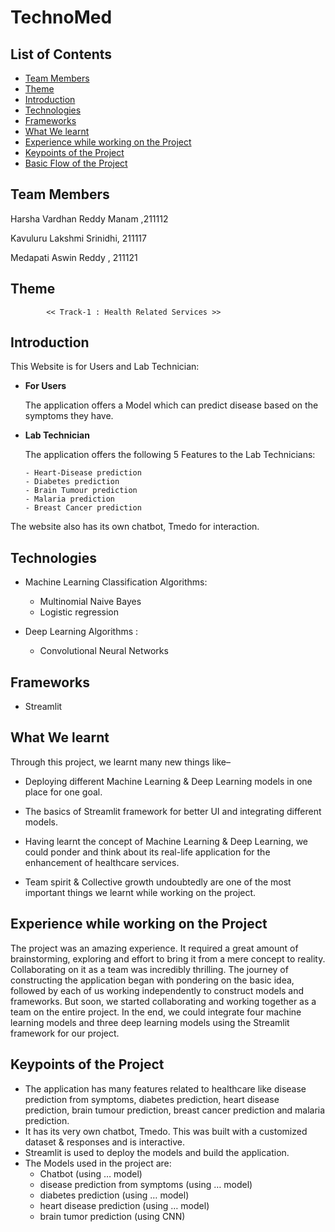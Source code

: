 # TechnoMed <!-- omit in toc -->


## List of Contents
- [Team Members](#team-members)
- [Theme](#theme)
- [Introduction](#introduction)
- [Technologies](#technologies)
- [Frameworks](#frameworks)
- [What We learnt](#what-we-learnt)
- [Experience while working on the Project](#experience-while-working-on-the-project)
- [Keypoints of the Project](#keypoints-of-the-project)
- [Basic Flow of the Project](#basic-flow-of-the-project)

## Team Members

 Harsha Vardhan Reddy Manam ,211112
 
 Kavuluru Lakshmi Srinidhi, 211117
 
 Medapati Aswin Reddy , 211121
 
 ## Theme
            << Track-1 : Health Related Services >>

## Introduction

This Website is for Users and Lab Technician:

- **For Users**
  
  The application offers a Model which can predict disease based on the symptoms they have.
  
- **Lab Technician**
  
  The application offers the following 5 Features to the Lab Technicians:
      
      - Heart-Disease prediction
      - Diabetes prediction
      - Brain Tumour prediction
      - Malaria prediction
      - Breast Cancer prediction
The website also has its own chatbot, Tmedo for interaction.
  

## Technologies
- Machine Learning Classification Algorithms:

  - Multinomial Naive Bayes
  - Logistic regression
      
- Deep Learning Algorithms :

  - Convolutional Neural Networks
       
## Frameworks
 
 - Streamlit

## What We learnt

Through this project, we learnt many new things like–
- Deploying different Machine Learning & Deep Learning models in one place for one goal.

- The basics of Streamlit framework for better UI and integrating different models.

- Having learnt the concept of Machine Learning & Deep Learning, we could ponder and think about its real-life application for the enhancement of healthcare services.

- Team spirit & Collective growth undoubtedly are one of the most important things we learnt while
working on the project. 
  
## Experience while working on the Project

The project was an amazing experience. It required a great amount of brainstorming, exploring and effort to bring it from a mere concept to reality. Collaborating on it as a team was incredibly thrilling. The journey of constructing the application began with pondering on the basic idea, followed by each of us working independently to construct models and frameworks. But soon, we started collaborating and working together as a team on the entire project. In the end, we could integrate four machine learning models and three deep learning models using the Streamlit framework for our project. 

## Keypoints of the Project

- The application has many features related to healthcare like disease prediction from symptoms, diabetes prediction, heart disease prediction, brain tumour prediction, breast cancer prediction and malaria prediction.
- It has its very own chatbot, Tmedo. This was built with a customized dataset & responses and is interactive.
- Streamlit is used to deploy the models and build the application.
- The Models used in the project are:
  - Chatbot (using … model)
  - disease prediction from symptoms (using … model)
  - diabetes prediction (using … model)
  - heart disease prediction (using … model)
  - brain tumor prediction (using CNN) 
  

